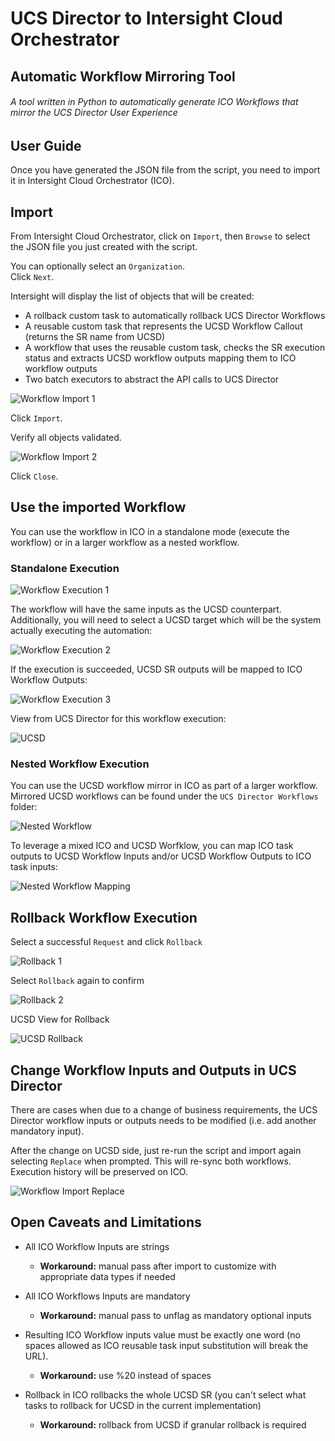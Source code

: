# UCS Director to Intersight Cloud Orchestrator
## Automatic Workflow Mirroring Tool
###### A tool written in Python to automatically generate ICO Workflows that mirror the UCS Director User Experience

## User Guide

Once you have generated the JSON file from the script, you need to import it in Intersight Cloud Orchestrator (ICO).

## Import

From Intersight Cloud Orchestrator, click on `Import`, then `Browse` to select the JSON file you just created with the script. 

You can optionally select an `Organization`.<br>
Click `Next`.

Intersight will display the list of objects that will be created:

- A rollback custom task to automatically rollback UCS Director Workflows
- A reusable custom task that represents the UCSD Workflow Callout (returns the SR name from UCSD)
- A workflow that uses the reusable custom task, checks the SR execution status and extracts UCSD workflow outputs mapping them to ICO workflow outputs 
- Two batch executors to abstract the API calls to UCS Director

![Workflow Import 1](./screenshots/import1.png)

Click `Import`.

Verify all objects validated.

![Workflow Import 2](./screenshots/import2.png)

Click `Close`.

## Use the imported Workflow

You can use the workflow in ICO in a standalone mode (execute the workflow) or in a larger workflow as a nested workflow.

### Standalone Execution

![Workflow Execution 1](./screenshots/exec1.png)

The workflow will have the same inputs as the UCSD counterpart. <br>
Additionally, you will need to select a UCSD target which will be the system actually executing the automation:

![Workflow Execution 2](./screenshots/exec2.png)

If the execution is succeeded, UCSD SR outputs will be mapped to ICO Workflow Outputs:

![Workflow Execution 3](./screenshots/exec3.png)

View from UCS Director for this workflow execution:

![UCSD](./screenshots/ucsd_in_out.png)

### Nested Workflow Execution

You can use the UCSD workflow mirror in ICO as part of a larger workflow.<br> 
Mirrored UCSD workflows can be found under the `UCS Director Workflows` folder:

![Nested Workflow](./screenshots/largerwf1.png)

To leverage a mixed ICO and UCSD Worfklow, you can map ICO task outputs to UCSD Workflow Inputs and/or UCSD Workflow Outputs to ICO task inputs:

![Nested Workflow Mapping](./screenshots/mapinputs.png)


## Rollback Workflow Execution

Select a successful `Request` and click `Rollback`

![Rollback 1](./screenshots/rollback1.png)

Select `Rollback` again to confirm

![Rollback 2](./screenshots/rollback2.png)

UCSD View for Rollback

![UCSD Rollback](./screenshots/ucsd_rollback.png)

## Change Workflow Inputs and Outputs in UCS Director

There are cases when due to a change of business requirements, the UCS Director workflow inputs or outputs needs to be modified (i.e. add another mandatory input).

After the change on UCSD side, just re-run the script and import again selecting `Replace` when prompted. This will re-sync both workflows. <br>
Execution history will be preserved on ICO.

![Workflow Import Replace](./screenshots/replace.png)

## Open Caveats and Limitations

- All ICO Workflow Inputs are strings
	- <b>Workaround:</b> manual pass after import to customize with appropriate data types if needed

- All ICO Workflows Inputs are mandatory
	- <b>Workaround:</b> manual pass to unflag as mandatory optional inputs

- Resulting ICO Workflow inputs value must be exactly one word (no spaces allowed as ICO reusable task input substitution will break the URL). 
	- <b>Workaround:</b> use %20 instead of spaces

- Rollback in ICO rollbacks the whole UCSD SR (you can't select what tasks to rollback for UCSD in the current implementation)
	- <b>Workaround:</b> rollback from UCSD if granular rollback is required 
